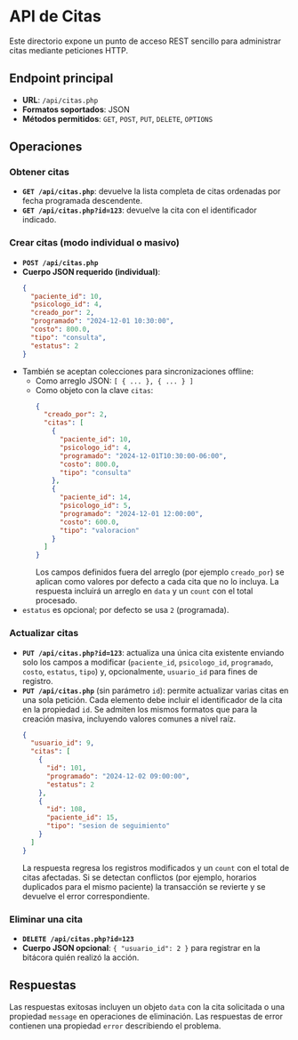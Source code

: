 # API de Citas

Este directorio expone un punto de acceso REST sencillo para administrar citas mediante peticiones HTTP.

## Endpoint principal

- **URL**: `/api/citas.php`
- **Formatos soportados**: JSON
- **Métodos permitidos**: `GET`, `POST`, `PUT`, `DELETE`, `OPTIONS`

## Operaciones

### Obtener citas

- **`GET /api/citas.php`**: devuelve la lista completa de citas ordenadas por fecha programada descendente.
- **`GET /api/citas.php?id=123`**: devuelve la cita con el identificador indicado.

### Crear citas (modo individual o masivo)

- **`POST /api/citas.php`**
- **Cuerpo JSON requerido (individual)**:
  ```json
  {
    "paciente_id": 10,
    "psicologo_id": 4,
    "creado_por": 2,
    "programado": "2024-12-01 10:30:00",
    "costo": 800.0,
    "tipo": "consulta",
    "estatus": 2
  }
  ```
- También se aceptan colecciones para sincronizaciones offline:
  - Como arreglo JSON: `[ { ... }, { ... } ]`
  - Como objeto con la clave `citas`:
    ```json
    {
      "creado_por": 2,
      "citas": [
        {
          "paciente_id": 10,
          "psicologo_id": 4,
          "programado": "2024-12-01T10:30:00-06:00",
          "costo": 800.0,
          "tipo": "consulta"
        },
        {
          "paciente_id": 14,
          "psicologo_id": 5,
          "programado": "2024-12-01 12:00:00",
          "costo": 600.0,
          "tipo": "valoracion"
        }
      ]
    }
    ```
    Los campos definidos fuera del arreglo (por ejemplo `creado_por`) se aplican como valores por defecto a cada cita que no lo incluya. La respuesta incluirá un arreglo en `data` y un `count` con el total procesado.
- `estatus` es opcional; por defecto se usa `2` (programada).

### Actualizar citas

- **`PUT /api/citas.php?id=123`**: actualiza una única cita existente enviando solo los campos a modificar (`paciente_id`, `psicologo_id`, `programado`, `costo`, `estatus`, `tipo`) y, opcionalmente, `usuario_id` para fines de registro.
- **`PUT /api/citas.php`** (sin parámetro `id`): permite actualizar varias citas en una sola petición. Cada elemento debe incluir el identificador de la cita en la propiedad `id`. Se admiten los mismos formatos que para la creación masiva, incluyendo valores comunes a nivel raíz.
  ```json
  {
    "usuario_id": 9,
    "citas": [
      {
        "id": 101,
        "programado": "2024-12-02 09:00:00",
        "estatus": 2
      },
      {
        "id": 108,
        "paciente_id": 15,
        "tipo": "sesion de seguimiento"
      }
    ]
  }
  ```
  La respuesta regresa los registros modificados y un `count` con el total de citas afectadas. Si se detectan conflictos (por ejemplo, horarios duplicados para el mismo paciente) la transacción se revierte y se devuelve el error correspondiente.

### Eliminar una cita

- **`DELETE /api/citas.php?id=123`**
- **Cuerpo JSON opcional**: `{ "usuario_id": 2 }` para registrar en la bitácora quién realizó la acción.

## Respuestas

Las respuestas exitosas incluyen un objeto `data` con la cita solicitada o una propiedad `message` en operaciones de eliminación. Las respuestas de error contienen una propiedad `error` describiendo el problema.
